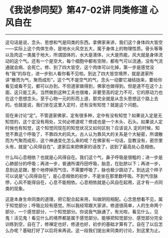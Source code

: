 # 《我说参同契》第47-02讲 同类修道 心风自在

------

这句话是说，念头、思想和气是同类的东西。拿佛家来讲，我们这个身体四大皆空——实际上这个肉体生命，是地水火风空五大，属于身体上的物理性质。骨头等等以及肉这一类属于地大，所谓固体的，水大是液体，火大是热能，风大就是身体流动的这个气。还有一个是空大，每个细胞中都有空隙，都有气可以流通，没有气流通就会病、会死亡。修、到了四大皆空，这个肉体可以化掉，第一步是感觉没有“我”的存在，进一步别人看你看不见啦。到达了四大皆空境界，就是道家所讲“散而为气，聚而成形”。这个气不是空气的气，念头一动要它凝结拢来，要给你看见或看不见，都可以办到。不但道家做得到，佛家也做得到。但是道不在这个上面，这只是工夫。当然做到这种工夫也很难，非要至高的定力不可，它的原动力也在这个思想念头。至于心物一元的形而上道，那完全就是从念头思想这个路上去的。也就是说，我们坐在这里入定时，还有没有知觉？就是这个问题。

现在来讨论“定”。不管道家佛家，定有很多种，定中有没有知觉？如果说入定是无知觉的，这个定没有用处，又何必修道呢？修成也是一个木头、石头。如果说人定时候也有知觉，这个知觉同现在的知觉状况又如何区别？应该说入 定的时候，知觉不靠这个呼吸了，不靠四大的风大。古人认为靠风大的关系是个大秘密，所谓散而为气聚而成形，这个神通变化怎么来的呢？在佛家有一句话，显教没有，密宗里头有，就是“心风得自在”。道家后来把佛家的话改了，说到了最高处心息相依。

什么叫心息相依？也就是心风得自在。我们这个气，鼻子呼吸是很粗的；进一步是心肺部分的呼吸；再进一步，普通所谓丹田呼吸，胎息，在肚脐以下；再进一步，息到达足跟，整个地停掉而气住，不需要呼吸了，脉也极少跳动了。到达这个样子可以说是“心风得自在”，是心息相依的初步，不是坐在那里数呼吸。不到气住脉停，心风不能得自在，心息不能相依。心息相依就是心风自在起用，这才有一点同类的现象。

这是本身生命同类的道理，把它配合起来用，叫做阴阳相配。心念思想看不见，属于知觉部分；呼吸比较有感觉。所以我经常跟大家讲，修道很简单，人的生命两个部分，一个感觉部分，一个知觉部分。你说我气脉通了，有光啦，看见什么，见鬼！活见鬼！看见什么的境界都是属于感觉部分。能够把知觉部分、感觉部分完全训练到空，自在了，修禅定也好，修道也好，初步的基础才算有了。自在了以后怎么办呢？基础打好了以后将来再说。这一段我们提出来同类的讨论，到这里为止。